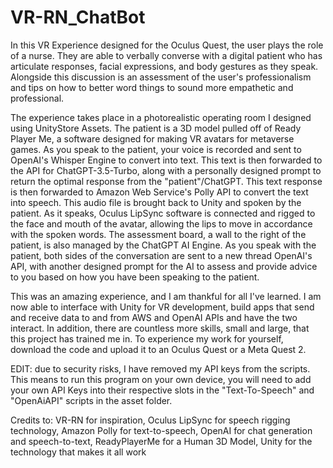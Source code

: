 # VR-RN_ChatBot

In this VR Experience designed for the Oculus Quest, the user plays the role of a nurse. They are able to verbally converse with a digital patient who has articulate responses, facial expressions, and body gestures as they speak. Alongside this discussion is an assessment of the user's professionalism and tips on how to better word things to sound more empathetic and professional.

The experience takes place in a photorealistic operating room I designed using UnityStore Assets. The patient is a 3D model pulled off of Ready Player Me, a software designed for making VR avatars for metaverse games. As you speak to the patient, your voice is recorded and sent to OpenAI's Whisper Engine to convert into text. This text is then forwarded to the API for ChatGPT-3.5-Turbo, along with a personally designed prompt to return the optimal response from the "patient"/ChatGPT. This text response is then forwarded to Amazon Web Service's Polly API to convert the text into speech. This audio file is brought back to Unity and spoken by the patient. As it speaks, Oculus LipSync software is connected and rigged to the face and mouth of the avatar, allowing the lips to move in accordance with the spoken words. The assessment board, a wall to the right of the patient, is also managed by the ChatGPT AI Engine. As you speak with the patient, both sides of the conversation are sent to a new thread OpenAI's API, with another designed prompt for the AI to assess and provide advice to you based on how you have been speaking to the patient.

This was an amazing experience, and I am thankful for all I've learned. I am now able to interface with Unity for VR development, build apps that send and receive data to and from AWS and OpenAI APIs and have the two interact. In addition, there are countless more skills, small and large, that this project has trained me in. To experience my work for yourself, download the code and upload it to an Oculus Quest or a Meta Quest 2.

EDIT: due to security risks, I have removed my API keys from the scripts. This means to run this program on your own device, you will need to add your own API Keys into their respective slots in the "Text-To-Speech" and "OpenAiAPI" scripts in the asset folder.


Credits to:
VR-RN for inspiration, Oculus LipSync for speech rigging technology, Amazon Polly for text-to-speech, OpenAI for chat generation and speech-to-text, ReadyPlayerMe for a Human 3D Model, Unity for the technology that makes it all work
